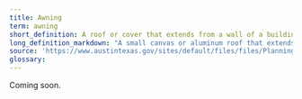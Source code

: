 ```yaml
---
title: Awning
term: awning
short_definition: A roof or cover that extends from a wall of a building over a window or door.
long_definition_markdown: "A small canvas or aluminum roof that extends from a building's wall to cover a window or door. An awning can either stay in place or be pulled back.&nbsp;"
source: 'https://www.austintexas.gov/sites/default/files/files/Planning/CodeNEXT/ALDC_PRD_23_LandDevelopmentCode_Combined_2017_0130_web.pdf'
glossary:
---
```



Coming soon.